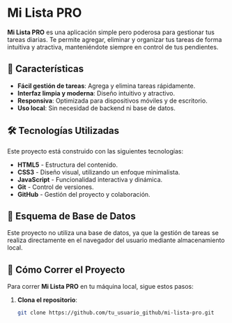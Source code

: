 # Mi Lista PRO

**Mi Lista PRO** es una aplicación simple pero poderosa para gestionar tus tareas diarias. Te permite agregar, eliminar y organizar tus tareas de forma intuitiva y atractiva, manteniéndote siempre en control de tus pendientes.

## 🚀 Características

- **Fácil gestión de tareas**: Agrega y elimina tareas rápidamente.
- **Interfaz limpia y moderna**: Diseño intuitivo y atractivo.
- **Responsiva**: Optimizada para dispositivos móviles y de escritorio.
- **Uso local**: Sin necesidad de backend ni base de datos.

## 🛠 Tecnologías Utilizadas

Este proyecto está construido con las siguientes tecnologías:

- **HTML5** - Estructura del contenido.
- **CSS3** - Diseño visual, utilizando un enfoque minimalista.
- **JavaScript** - Funcionalidad interactiva y dinámica.
- **Git** - Control de versiones.
- **GitHub** - Gestión del proyecto y colaboración.

## 💾 Esquema de Base de Datos

Este proyecto no utiliza una base de datos, ya que la gestión de tareas se realiza directamente en el navegador del usuario mediante almacenamiento local.

## 🚀 Cómo Correr el Proyecto

Para correr **Mi Lista PRO** en tu máquina local, sigue estos pasos:

1. **Clona el repositorio**:
   ```bash
   git clone https://github.com/tu_usuario_github/mi-lista-pro.git
